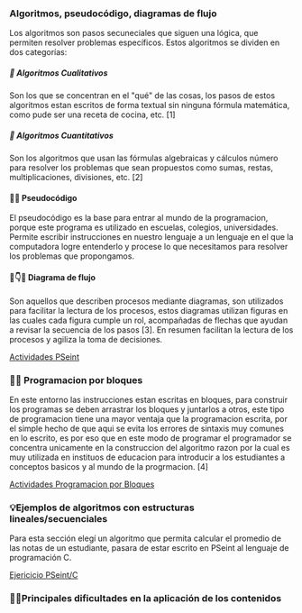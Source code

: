 ### Algoritmos, pseudocódigo, diagramas de flujo

Los algoritmos son pasos secuneciales que siguen una lógica, que permiten resolver problemas específicos.
Estos algoritmos se dividen en dos categorías: 

##### 🔡 Algoritmos Cualitativos

Son los que se concentran en el "qué" de las cosas, los pasos de estos algoritmos estan escritos de forma textual sin ninguna fórmula matemática, como pude ser una receta de cocina, etc. [1]

##### 🔢 Algoritmos Cuantitativos

Son los algoritmos que usan las fórmulas algebraicas y cálculos número para resolver los problemas que sean propuestos como sumas, restas, multiplicaciones, divisiones, etc. [2]

#### 📝🧠 Pseudocódigo 

El pseudocódigo es la base para entrar al mundo de la programacion, porque este programa es utilizado en escuelas, colegios, universidades. Permite escribir instrucciones en nuestro lenguaje a un lenguaje en el que la computadora logre entenderlo y procese lo que necesitamos para resolver los problemas que propongamos.

#### 💠👇🌊 Diagrama de flujo

Son aquellos que describen procesos mediante diagramas, son utilizados para facilitar la lectura de los procesos, estos diagramas utilizan figuras en las cuales cada figura cumple un rol, acompañadas de flechas que ayudan a revisar la secuencia de los pasos [3]. En resumen facilitan la lectura de los procesos y agiliza la toma de decisiones. 

[Actividades PSeint](https://drive.google.com/drive/folders/1aj-N0Kdkn8663RM6WMKmjRyrH-XSmp0f?usp=sharing)

### 🦺🧱 Programacion por bloques 

En este entorno las instrucciones estan escritas en bloques, para construir los programas se deben arrastrar los bloques y juntarlos a otros, este tipo de programacion tiene una mayor ventaja que la programacion escrita, por el simple hecho de que aqui se evita los errores de sintaxis muy comunes en lo escrito, es por eso que en este modo de programar el programador se concentra unicamente en la construccion del algoritmo razon por la cual es muy utilizada en instituos de educacion para introducir a los estudiantes a conceptos basicos y al mundo de la progrmacion. [4]

[Actividades Programacion por Bloques](https://drive.google.com/drive/folders/1BkyhZvw1LZubSUEDsrqpakbkp0FwE_FZ?usp=sharing)

### 💡Ejemplos de algoritmos con estructuras lineales/secuenciales

Para esta sección elegí un algoritmo que permita calcular el promedio de las notas de un estudiante, pasara de estar escrito en PSeint al lenguaje de programación C.

[Ejericicio PSeint/C](https://drive.google.com/drive/folders/1eZEG4GpI1JA795921ehuytX2KHslluqt?usp=sharing)

### 🤔🛑Principales dificultades en la aplicación de los contenidos




